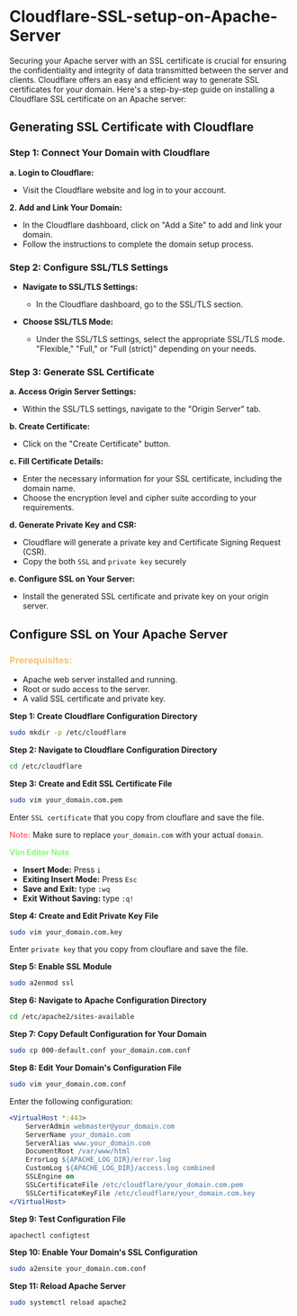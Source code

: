 # Cloudflare-SSL-setup-on-Apache-Server
Securing your Apache server with an SSL certificate is crucial for ensuring the confidentiality and integrity of data transmitted between the server and clients. Cloudflare offers an easy and efficient way to generate SSL certificates for your domain. Here's a step-by-step guide on installing a Cloudflare SSL certificate on an Apache server:

## **Generating SSL Certificate with Cloudflare**

### Step 1: Connect Your Domain with Cloudflare

 **a. Login to Cloudflare:**
   - Visit the Cloudflare website and log in to your account.

**2. Add and Link Your Domain:**
   - In the Cloudflare dashboard, click on "Add a Site" to add and link your domain.
   - Follow the instructions to complete the domain setup process.

### Step 2: Configure SSL/TLS Settings

- **Navigate to SSL/TLS Settings:**
   - In the Cloudflare dashboard, go to the SSL/TLS section.

- **Choose SSL/TLS Mode:**
   - Under the SSL/TLS settings, select the appropriate SSL/TLS mode. "Flexible," "Full," or "Full (strict)" depending on your needs.

### Step 3: Generate SSL Certificate

**a. Access Origin Server Settings:**
   - Within the SSL/TLS settings, navigate to the "Origin Server" tab.

**b. Create Certificate:**
   - Click on the "Create Certificate" button.

**c. Fill Certificate Details:**
   - Enter the necessary information for your SSL certificate, including the domain name.
   - Choose the encryption level and cipher suite according to your requirements.

**d. Generate Private Key and CSR:**
   - Cloudflare will generate a private key and Certificate Signing Request (CSR).
   - Copy the both `SSL` and `private key` securely

**e. Configure SSL on Your Server:**
   - Install the generated SSL certificate and private key on your origin server.


## Configure SSL on Your Apache Server

<H3><span style="color: #f0c571;">Prerequisites:</span></H5>

- Apache web server installed and running.
- Root or sudo access to the server.
- A valid SSL certificate and private key.

**Step 1: Create Cloudflare Configuration Directory**
```bash
sudo mkdir -p /etc/cloudflare
```

**Step 2: Navigate to Cloudflare Configuration Directory**
```bash
cd /etc/cloudflare
```

**Step 3: Create and Edit SSL Certificate File**
```bash
sudo vim your_domain.com.pem
```
Enter `SSL certificate` that you copy from clouflare and save the file.

<span style="color: #fa7878;">**Note:**</span>
Make sure to replace `your_domain.com` with your actual `domain`.



<span style="color: #89fa78;">**Vim Editor Note**</span>
- **Insert Mode:** Press `i`
- **Exiting Insert Mode:** Press `Esc`
- **Save and Exit:** type `:wq`
- **Exit Without Saving:** type `:q!`



**Step 4: Create and Edit Private Key File**
```bash
sudo vim your_domain.com.key
```
Enter `private key` that you copy from clouflare and save the file.

**Step 5: Enable SSL Module**
```bash
sudo a2enmod ssl
```

**Step 6: Navigate to Apache Configuration Directory**
```bash
cd /etc/apache2/sites-available
```

**Step 7: Copy Default Configuration for Your Domain**
```bash
sudo cp 000-default.conf your_domain.com.conf
```

**Step 8: Edit Your Domain's Configuration File**
```bash
sudo vim your_domain.com.conf
```
Enter the following configuration:
```apache
<VirtualHost *:443>
    ServerAdmin webmaster@your_domain.com
    ServerName your_domain.com
    ServerAlias www.your_domain.com
    DocumentRoot /var/www/html
    ErrorLog ${APACHE_LOG_DIR}/error.log
    CustomLog ${APACHE_LOG_DIR}/access.log combined
    SSLEngine on
    SSLCertificateFile /etc/cloudflare/your_domain.com.pem
    SSLCertificateKeyFile /etc/cloudflare/your_domain.com.key
</VirtualHost>
```

**Step 9: Test Configuration File**
```bash
apachectl configtest
```
**Step 10: Enable Your Domain's SSL Configuration**
```bash
sudo a2ensite your_domain.com.conf
```

**Step 11: Reload Apache Server**
```bash
sudo systemctl reload apache2
```
